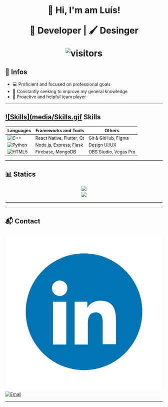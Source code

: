 <h1 align="center">👋 Hi, I'm am Luís!

<p align="center">
  🔧 Developer | 🖌️ Desinger 
</p>

<p align="center">
  <img src="https://komarev.com/ghpvc/?username=seuusuario&style=for-the-badge" alt="visitors"/>
</p>

## 🧬 Infos

- 💻 Proficient and focused on professional goals
- 🧠 Constantly seeking to improve my general knowledge
- 🤝 Proactive and helpful team player
---

## [![Skills](media/Skills.gif](https://github.com/luisminze/luisminze/blob/main/media/Skills.gif) Skills

| Languages     | Frameworks and Tools      | Others                    |
|-----------------|----------------------------------|---------------------------|
| ![C++](https://img.shields.io/badge/C++-00599C?logo=c%2B%2B&logoColor=white) | React Native, Flutter, Qt | Git & GitHub, Figma       |
| ![Python](https://img.shields.io/badge/Python-3776AB?logo=python&logoColor=white) | Node.js, Express, Flask   | Design UI/UX              |
| ![HTML5](https://img.shields.io/badge/HTML5-E34F26?logo=html5&logoColor=white) | Firebase, MongoDB         | OBS Studio, Vegas Pro     |

---

## 📊 Statics 

<p align="center">
  <img src="https://github-readme-stats.vercel.app/api?username=luisminze&show_icons=true&theme=github_dark&count_private=true" />
  <br/>
  <img src="https://github-readme-stats.vercel.app/api/top-langs/?username=luisminze&layout=compact&theme=github_dark" />
</p>

---
---

## 📬 Contact

[![LinkedIn](https://github.com/luisminze/luisminze/blob/main/Linkedin.gif)](https://linkedin.com/in/luisminze)  
[![Email](https://img.shields.io/badge/Email-D14836?logo=gmail&logoColor=white)](mailto:luisminze@gmail.com)

---



